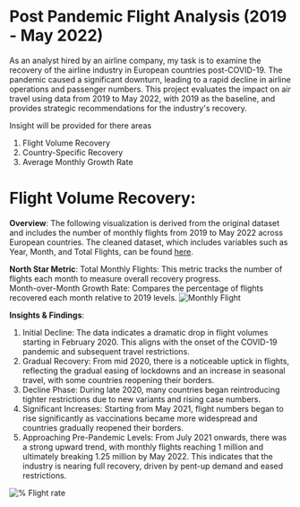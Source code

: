 # Post Pandemic Flight Analysis (2019 - May 2022)
As an analyst hired by an airline company, my task is to examine the recovery of the airline industry in European countries post-COVID-19. The pandemic caused a significant downturn, leading to a rapid decline in airline operations and passenger numbers. This project evaluates the impact on air travel using data from 2019 to May 2022, with 2019 as the baseline, and provides strategic recommendations for the industry's recovery.

Insight will be provided for there areas
1. Flight Volume Recovery
2. Country-Specific Recovery
3. Average Monthly Growth Rate

# Flight Volume Recovery:
**Overview**:
The following visualization is derived from the original dataset and includes the number of monthly flights from 2019 to May 2022 across European countries. The cleaned dataset, which includes variables such as Year, Month, and Total Flights, can be found [here](https://github.com/user-attachments/files/17356533/monthlyflights.csv).

**North Star Metric**: 
Total Monthly Flights: This metric tracks the number of flights each month to measure overall recovery progress.                       
Month-over-Month Growth Rate: Compares the percentage of flights recovered each month relative to 2019 levels.
![Monthly Flight](https://github.com/user-attachments/assets/0a7d265d-f62e-4e72-9668-4518ab48b2ea)

**Insights & Findings**:
1. Initial Decline: The data indicates a dramatic drop in flight volumes starting in February 2020. This aligns with the onset of the COVID-19 pandemic and subsequent travel restrictions. 
2. Gradual Recovery: From mid 2020, there is a noticeable uptick in flights, reflecting the gradual easing of lockdowns and an increase in seasonal travel, with some countries reopening their borders.
3. Decline Phase: During late 2020, many countries began reintroducing tighter restrictions due to new variants and rising case numbers.
4. Significant Increases: Starting from May 2021, flight numbers began to rise significantly as vaccinations became more widespread and countries gradually reopened their borders.
5. Approaching Pre-Pandemic Levels: From July 2021 onwards, there was a strong upward trend, with monthly flights reaching 1 million and ultimately breaking 1.25 million by May 2022. This indicates that the industry is nearing full recovery, driven by pent-up demand and eased restrictions.

![% Flight rate](https://github.com/user-attachments/assets/7db57447-abe8-43b9-9d01-9b68aa4b009e)

